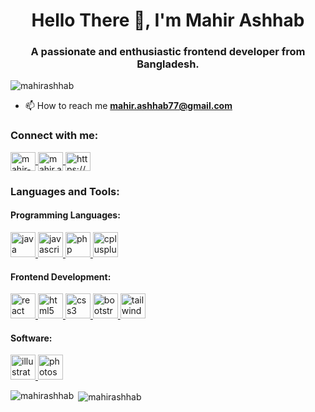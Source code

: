 <h1 align="center">Hello There 👋, I'm Mahir Ashhab</h1>
<h3 align="center">A passionate and enthusiastic frontend developer from Bangladesh.</h3>

<p align="left"> <img src="https://komarev.com/ghpvc/?username=mahirashhab&label=Profile%20views&color=0e75b6&style=flat" alt="mahirashhab" /> </p>

- 📫 How to reach me **mahir.ashhab77@gmail.com**

<h3 align="left">Connect with me:</h2>
<p align="left">
    <a href="https://linkedin.com/in/mahir-ashhab77" target="blank">
        <img align="center" src="https://cdn.worldvectorlogo.com/logos/linkedin-icon.svg" alt="mahir-ashhab77" height="30" width="40" />
    </a>
    <a href="https://fb.com/mahir.ashhab.71" target="blank">
        <img align="center" src="https://cdn.worldvectorlogo.com/logos/facebook-3.svg" alt="mahir.ashhab.71" height="30" width="40" />
    </a>
    <a href="https://www.hackerearth.com/https://www.hackerrank.com/mahir_ashhab77" target="blank">
        <img align="center" src="https://cdn.worldvectorlogo.com/logos/hackerrank.svg" alt="https://www.hackerrank.com/mahir_ashhab77" height="30" width="40" />
    </a>
</p>
<h3 align="left">Languages and Tools:</h2>
<h4 align="left">Programming Languages:</h4>
<p align="left">
    <a href="https://www.java.com" target="_blank" rel="noreferrer"> 
        <img src="https://cdn.worldvectorlogo.com/logos/jee-3.svg" alt="java" width="40" height="40"/> 
    </a>
    <a href="https://developer.mozilla.org/en-US/docs/Web/JavaScript" target="_blank" rel="noreferrer"> 
        <img src="https://cdn.worldvectorlogo.com/logos/javascript-1.svg" alt="javascript" width="40" height="40"/> 
    </a>
    <a href="https://www.php.net" target="_blank" rel="noreferrer"> 
        <img src="https://cdn.worldvectorlogo.com/logos/php-1.svg" alt="php" width="40" height="40"/> 
    </a>
    <a href="https://www.w3schools.com/cpp/" target="_blank" rel="noreferrer"> 
        <img src="https://cdn.worldvectorlogo.com/logos/c.svg" alt="cplusplus" width="40" height="40"/> 
    </a>
</p>
<h4 align="left">Frontend Development:</h4>
<p align="left">
    <a href="https://reactjs.org/" target="_blank" rel="noreferrer"> 
        <img src="https://cdn.worldvectorlogo.com/logos/react-2.svg" alt="react" width="40" height="40"/> 
    </a>
    <a href="https://www.w3.org/html/" target="_blank" rel="noreferrer"> 
        <img src="https://cdn.worldvectorlogo.com/logos/html-1.svg" alt="html5" width="40" height="40"/> 
    </a>
    <a href="https://www.w3schools.com/css/" target="_blank" rel="noreferrer"> 
        <img src="https://cdn.worldvectorlogo.com/logos/css-3.svg" alt="css3" width="40" height="40"/> 
    </a>
    <a href="https://getbootstrap.com" target="_blank" rel="noreferrer"> 
        <img src="https://cdn.worldvectorlogo.com/logos/bootstrap-5-1.svg" alt="bootstrap" width="40" height="40"/>
    </a>
    <a href="https://tailwindcss.com/" target="_blank" rel="noreferrer"> 
        <img src="https://cdn.worldvectorlogo.com/logos/tailwind-css-2.svg" alt="tailwind" width="40" height="40"/> 
    </a>
</p>
<h4 align="left">Software:</h4>
    <p align="left">
        <a href="https://www.adobe.com/in/products/illustrator.html" target="_blank" rel="noreferrer"> 
            <img src="https://cdn.worldvectorlogo.com/logos/photoshop-cc-4.svg" alt="illustrator" width="40" height="40"/> 
        </a>
        <a href="https://www.photoshop.com/en" target="_blank" rel="noreferrer"> 
            <img src="https://cdn.worldvectorlogo.com/logos/adobe-illustrator-cc-2019.svg" alt="photoshop" width="40" height="40"/> 
        </a>
    </p>

<p><img align="left" src="https://github-readme-stats.vercel.app/api/top-langs?username=mahirashhab&show_icons=true&locale=en&layout=compact" alt="mahirashhab" /></p>
<p>&nbsp;<img align="center" src="https://github-readme-stats.vercel.app/api?username=mahirashhab&show_icons=true&locale=en" alt="mahirashhab" /></p>

